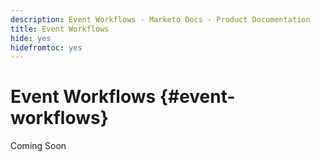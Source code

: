 ```yaml
---
description: Event Workflows - Marketo Docs - Product Documentation
title: Event Workflows
hide: yes
hidefromtoc: yes
---
```

# Event Workflows {#event-workflows}

Coming Soon
